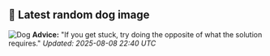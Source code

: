 ## 🐶 Latest random dog image
![Dog](https://images.dog.ceo/breeds/cavapoo/doggo3.jpg)
**Advice:** "If you get stuck, try doing the opposite of what the solution requires."
*Updated: 2025-08-08 22:40 UTC*
